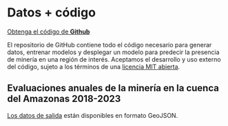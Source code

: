 # Datos + código

<a class="amw-btn" href="https://github.com/earthrise-media/mining-detector">Obtenga el código de  <b>Github</b></a>

El repositorio de GitHub contiene todo el código necesario para generar datos, entrenar modelos y desplegar un modelo para predecir la presencia de minería en una región de interés. Aceptamos el desarrollo y uso externo del código, sujeto a los términos de una [licencia MIT abierta](https://github.com/earthrise-media/mining-detector/blob/main/LICENSE).

## Evaluaciones  anuales de la minería en la cuenca del Amazonas 2018-2023

[Los datos de salida](https://github.com/earthrise-media/mining-detector/blob/main/data/outputs/44px_v2.9/mining_amazon_all_unified_thresh_0.8_v44px_v2.6-2.9_2020-01-01_2021-02-01_period_4_method_median.geojson) están disponibles en formato GeoJSON.

